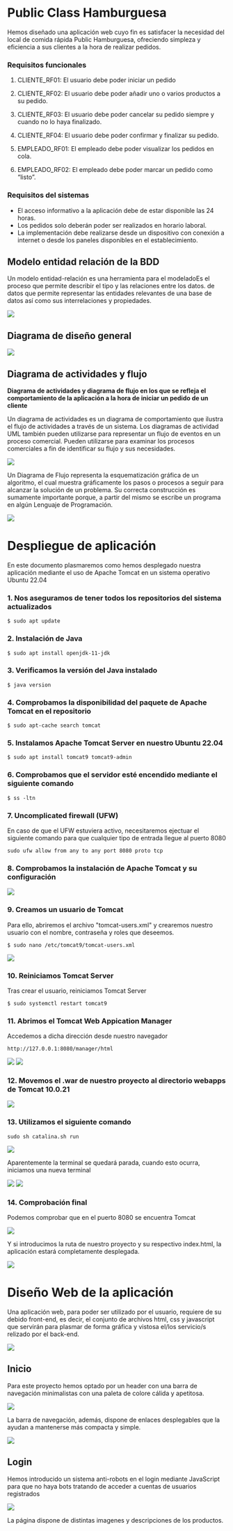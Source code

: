 # Public Class Hamburguesa

Hemos diseñado una aplicación web cuyo fin es satisfacer la necesidad del local de comida rápida Public Hamburguesa, ofreciendo simpleza y eficiencia a sus clientes a la hora de realizar pedidos.

### Requisitos funcionales

1. CLIENTE_RF01: El usuario debe poder iniciar un pedido

2. CLIENTE_RF02: El usuario debe poder añadir uno o varios productos a su pedido.

3. CLIENTE_RF03: El usuario debe poder cancelar su pedido siempre y cuando no lo haya finalizado.

4. CLIENTE_RF04: El usuario debe poder confirmar y finalizar su pedido.

5. EMPLEADO_RF01: El empleado debe poder visualizar los pedidos en cola.

6. EMPLEADO_RF02: El empleado debe poder marcar un pedido como “listo”.

### Requisitos del sistemas

+ El acceso informativo a la aplicación debe de estar disponible las 24 horas.
+ Los pedidos solo deberán poder ser realizados en horario laboral.
+ La implementación debe realizarse desde un dispositivo con conexión a internet o desde los paneles disponibles en el establecimiento.

## Modelo entidad relación de la BDD

Un modelo entidad-relación es una herramienta para el modeladoEs el proceso que permite describir el tipo y las relaciones entre los datos. de datos que permite representar las entidades relevantes de una base de datos así como sus interrelaciones y propiedades.

<img src="https://i.gyazo.com/778ffe20b613c9a244172477e70bba2c.png">

## Diagrama de diseño general

<img src="https://i.gyazo.com/72611f4dc9e700211266f11ac5925d2b.png">

## Diagrama de actividades y flujo

**Diagrama de actividades y diagrama de flujo en los que se refleja el comportamiento de la aplicación a la hora de iniciar un pedido de un cliente**

Un diagrama de actividades es un diagrama de comportamiento que ilustra el flujo de actividades a través de un sistema. Los diagramas de actividad UML también pueden utilizarse para representar un flujo de eventos en un proceso comercial. Pueden utilizarse para examinar los procesos comerciales a fin de identificar su flujo y sus necesidades.

<img src="https://i.gyazo.com/64941304c1cddf68f9971d128f80ecc1.png">

Un Diagrama de Flujo representa la esquematización gráfica de un algoritmo, el cual muestra gráficamente los pasos o procesos a seguir para alcanzar la solución de un problema. Su correcta construcción es sumamente importante porque, a partir del mismo se escribe un programa en algún Lenguaje de Programación.

<img src="https://i.gyazo.com/7f99f2bf232f367a0c72db920089dd12.png">

# Despliegue de aplicación

En este documento plasmaremos como hemos desplegado nuestra aplicación mediante el uso de Apache Tomcat en un sistema operativo Ubuntu 22.04

### 1. Nos aseguramos de tener todos los repositorios del sistema actualizados

```$ sudo apt update```

### 2. Instalación de Java

```$ sudo apt install openjdk-11-jdk```

### 3. Verificamos la versión del Java instalado 

```$ java version```

### 4. Comprobamos la disponibilidad del paquete de Apache Tomcat en el repositorio

```$ sudo apt-cache search tomcat```

### 5. Instalamos Apache Tomcat Server en nuestro Ubuntu 22.04

```$ sudo apt install tomcat9 tomcat9-admin```

### 6. Comprobamos que el servidor esté encendido mediante el siguiente comando

```$ ss -ltn```

### 7. Uncomplicated firewall (UFW)

En caso de que el UFW estuviera activo, necesitaremos ejectuar el siguiente comando para que cualquier tipo de entrada llegue al puerto 8080

```sudo ufw allow from any to any port 8080 proto tcp```

### 8. Comprobamos la instalación de Apache Tomcat y su configuración

<img src="https://cdn.discordapp.com/attachments/897890284074041354/982785705614913566/unknown.png">

### 9. Creamos un usuario de Tomcat

Para ello, abriremos el archivo "tomcat-users.xml" y crearemos nuestro usuario con el nombre, contraseña y roles que deseemos.

```$ sudo nano /etc/tomcat9/tomcat-users.xml```

<img src="https://linuxhint.com/wp-content/uploads/2020/06/word-image-30.png">

### 10. Reiniciamos Tomcat Server

Tras crear el usuario, reiniciamos Tomcat Server

```$ sudo systemctl restart tomcat9```

### 11. Abrimos el Tomcat Web Appication Manager

Accedemos a dicha dirección desde nuestro navegador

```http://127.0.0.1:8080/manager/html```

<img src="https://linuxhint.com/wp-content/uploads/2020/06/word-image-32.png">

<img src="https://cdn.discordapp.com/attachments/897890284074041354/982767145102499870/unknown.png">

### 12. Movemos el .war de nuestro proyecto al directorio webapps de Tomcat 10.0.21

<img src="https://cdn.discordapp.com/attachments/897890284074041354/982806855162142730/unknown.png">

### 13. Utilizamos el siguiente comando

```sudo sh catalina.sh run```

<img src="https://cdn.discordapp.com/attachments/897890284074041354/982807425881088050/unknown.png">

Aparentemente la terminal se quedará parada, cuando esto ocurra, iniciamos una nueva terminal

<img src="https://cdn.discordapp.com/attachments/897890284074041354/982807586204176414/unknown.png">

<img src="https://cdn.discordapp.com/attachments/897890284074041354/982807933060542524/unknown.png">

### 14. Comprobación final

Podemos comprobar que en el puerto 8080 se encuentra Tomcat

<img src="https://cdn.discordapp.com/attachments/897890284074041354/982808104259432535/unknown.png">

Y si introducimos la ruta de nuestro proyecto y su respectivo index.html, la aplicación estará completamente desplegada.

<img src="https://cdn.discordapp.com/attachments/897890284074041354/982808270177697802/unknown.png">

# Diseño Web de la aplicación

Una aplicación web, para poder ser utilizado por el usuario, requiere de su debido front-end, es decir, el conjunto de archivos html, css y javascript que servirán para plasmar de forma gráfica y vistosa el/los servicio/s relizado por el back-end.

<img src="https://i.gyazo.com/6130186c2b3d197527da4bbd4757a1e7.png">

## Inicio

Para este proyecto hemos optado por un header con una barra de navegación minimalistas con una paleta de colore cálida y apetitosa.

<img src="https://i.gyazo.com/3ac7877bbe4b566d3289d3d35968041d.png">

La barra de navegación, además, dispone de enlaces desplegables que la ayudan a mantenerse más compacta y simple.

<img src="https://i.gyazo.com/ccd74bbc486e98f3f91bc08626cdb6eb.png">

## Login

Hemos introducido un sistema anti-robots en el login mediante JavaScript para que no haya bots tratando de acceder a cuentas de usuarios registrados

<img src="https://i.gyazo.com/8e06298d7d79f911198bacc681aa0339.png">

La página dispone de distintas imagenes y descripciones de los productos.
